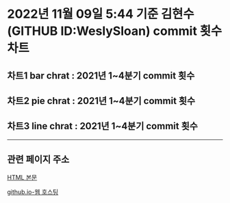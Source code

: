 # 2022년 11월 09일 5:44 기준 김현수(GITHUB ID:WeslySloan) commit 횟수 차트

## 차트1 bar chrat : 2021년 1~4분기 commit 횟수

## 차트2 pie chrat : 2021년 1~4분기 commit 횟수

## 차트3 line chrat : 2021년 1~4분기 commit 횟수


-----------------------------------------------------------------------

## 관련 페이지 주소

[HTML 본문](https://github.com/WeslySloan/Game-Programming/blob/main/1109/chart.html) 
 
[github.io-웹 호스팅](https://weslysloan.github.io/Game-Programming/)

